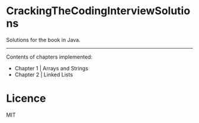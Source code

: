 # CrackingTheCodingInterviewSolutions
Solutions for the book in Java.
- - - -
Contents of chapters implemented:

  * Chapter 1 | Arrays and Strings
  * Chapter 2 | Linked Lists

# Licence
MIT
